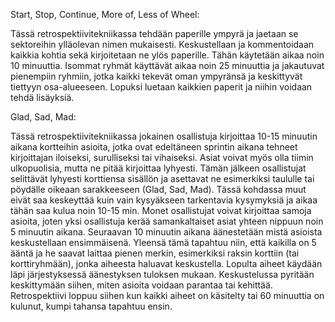 Start, Stop, Continue, More of, Less of Wheel:

Tässä retrospektiivitekniikassa tehdään paperille ympyrä ja jaetaan se sektoreihin ylläolevan nimen mukaisesti. Keskustellaan ja kommentoidaan kaikkia kohtia sekä kirjoitetaan ne ylös paperille. Tähän käytetään aikaa noin 10 minuuttia. Isommat ryhmät käyttävät aikaa noin 25 minuuttia ja jakautuvat pienempiin ryhmiin, jotka kaikki tekevät oman ympyränsä ja keskittyvät tiettyyn osa-alueeseen. Lopuksi luetaan kaikkien paperit ja niihin voidaan tehdä lisäyksiä.


Glad, Sad, Mad:

Tässä retrospektiivitekniikassa jokainen osallistuja kirjoittaa 10-15 minuutin aikana kortteihin asioita, jotka ovat edeltäneen sprintin aikana tehneet kirjoittajan iloiseksi, surulliseksi tai vihaiseksi. Asiat voivat myös olla tiimin ulkopuolisia, mutta ne pitää kirjoittaa lyhyesti. Tämän jälkeen osallistujat selittävät lyhyesti korttiensa sisällön ja asettavat ne esimerkiksi taululle tai pöydälle oikeaan sarakkeeseen (Glad, Sad, Mad). Tässä kohdassa muut eivät saa keskeyttää kuin vain kysyäkseen tarkentavia kysymyksiä ja aikaa tähän saa kulua noin 10-15 min. Monet osallistujat voivat kirjoittaa samoja asioita, joten yksi osallistuja kerää samankaltaiset asiat yhteen nippuun noin 5 minuutin aikana. Seuraavan 10 minuutin aikana äänestetään mistä asioista keskustellaan ensimmäisenä. Yleensä tämä tapahtuu niin, että kaikilla on 5 ääntä ja he saavat laittaa pienen merkin, esimerkiksi raksin korttiin (tai korttiryhmään), jonka aiheesta haluavat keskustella. Lopulta aiheet käydään läpi  järjestyksessä äänestyksen tuloksen mukaan. Keskustelussa pyritään keskittymään siihen, miten asioita voidaan parantaa tai kehittää. Retrospektiivi loppuu siihen kun kaikki aiheet on käsitelty tai 60 minuuttia on kulunut, kumpi tahansa tapahtuu ensin. 

